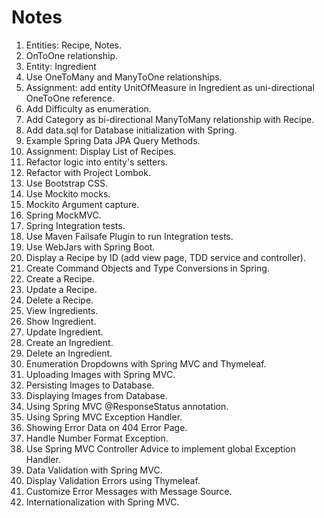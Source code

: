 # Notes

1. Entities: Recipe, Notes.
2. OnToOne relationship.
3. Entity: Ingredient
4. Use OneToMany and ManyToOne relationships.
5. Assignment: add entity UnitOfMeasure in Ingredient as uni-directional OneToOne reference.
6. Add Difficulty as enumeration.
7. Add Category as bi-directional ManyToMany relationship with Recipe.
8. Add data.sql for Database initialization with Spring.
9. Example Spring Data JPA Query Methods.
10. Assignment: Display List of Recipes.
11. Refactor logic into entity's setters.
12. Refactor with Project Lombok.
13. Use Bootstrap CSS.
14. Use Mockito mocks.
15. Mockito Argument capture.
16. Spring MockMVC.
17. Spring Integration tests.
18. Use Maven Failsafe Plugin to run Integration tests.
19. Use WebJars with Spring Boot.
20. Display a Recipe by ID (add view page, TDD service and controller).
21. Create Command Objects and Type Conversions in Spring.
22. Create a Recipe.
23. Update a Recipe.
24. Delete a Recipe.
25. View Ingredients.
26. Show Ingredient.
27. Update Ingredient.
28. Create an Ingredient.
29. Delete an Ingredient.
30. Enumeration Dropdowns with Spring MVC and Thymeleaf.
31. Uploading Images with Spring MVC.
32. Persisting Images to Database.
33. Displaying Images from Database.
34. Using Spring MVC @ResponseStatus annotation.
35. Using Spring MVC Exception Handler.
36. Showing Error Data on 404 Error Page.
37. Handle Number Format Exception.
38. Use Spring MVC Controller Advice to implement global Exception Handler.
39. Data Validation with Spring MVC.
40. Display Validation Errors using Thymeleaf.
41. Customize Error Messages with Message Source.
42. Internationalization with Spring MVC.